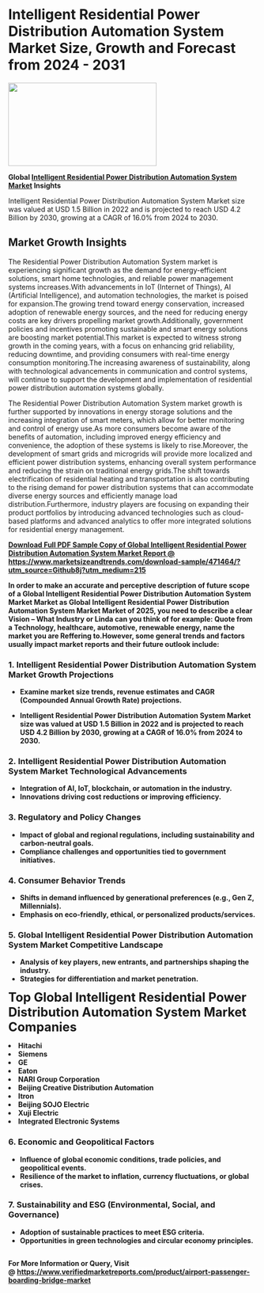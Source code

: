 <H1>Intelligent Residential Power Distribution Automation System Market Size, Growth and Forecast from 2024 - 2031</H1><img class="aligncenter size-medium wp-image-584254" src="https://thirdeyenews.in/wp-content/uploads/2024/09/Global-Market-Research-300x168.jpeg" alt="" width="300" height="168" /><p><strong>Global&nbsp;<a href="https://www.marketsizeandtrends.com/download-sample/471464/?utm_source=Github8j?utm_medium=215">Intelligent Residential Power Distribution Automation System Market</a> Insights</strong></p><p>Intelligent Residential Power Distribution Automation System Market size was valued at USD 1.5 Billion in 2022 and is projected to reach USD 4.2 Billion by 2030, growing at a CAGR of 16.0% from 2024 to 2030.</p><p><h2>Market Growth Insights</h2> <p>The Residential Power Distribution Automation System market is experiencing significant growth as the demand for energy-efficient solutions, smart home technologies, and reliable power management systems increases.With advancements in IoT (Internet of Things), AI (Artificial Intelligence), and automation technologies, the market is poised for expansion.The growing trend toward energy conservation, increased adoption of renewable energy sources, and the need for reducing energy costs are key drivers propelling market growth.Additionally, government policies and incentives promoting sustainable and smart energy solutions are boosting market potential.This market is expected to witness strong growth in the coming years, with a focus on enhancing grid reliability, reducing downtime, and providing consumers with real-time energy consumption monitoring.The increasing awareness of sustainability, along with technological advancements in communication and control systems, will continue to support the development and implementation of residential power distribution automation systems globally.</p> <p><strong><a href="#"></a></strong></p> <p>The Residential Power Distribution Automation System market growth is further supported by innovations in energy storage solutions and the increasing integration of smart meters, which allow for better monitoring and control of energy use.As more consumers become aware of the benefits of automation, including improved energy efficiency and convenience, the adoption of these systems is likely to rise.Moreover, the development of smart grids and microgrids will provide more localized and efficient power distribution systems, enhancing overall system performance and reducing the strain on traditional energy grids.The shift towards electrification of residential heating and transportation is also contributing to the rising demand for power distribution systems that can accommodate diverse energy sources and efficiently manage load distribution.Furthermore, industry players are focusing on expanding their product portfolios by introducing advanced technologies such as cloud-based platforms and advanced analytics to offer more integrated solutions for residential energy management.</p> <p><strong><a href="#"></p><p><span class=""><strong>Download Full PDF Sample Copy of Global Intelligent Residential Power Distribution Automation System Market Report</strong> @ <a href="https://www.marketsizeandtrends.com/download-sample/471464/?utm_source=Github8j?utm_medium=215" target="_blank">https://www.marketsizeandtrends.com/download-sample/471464/?utm_source=Github8j?utm_medium=215</a></span></p><p>In order to make an accurate and perceptive description of future scope of a Global&nbsp;Intelligent Residential Power Distribution Automation System Market Market as Global&nbsp;Intelligent Residential Power Distribution Automation System Market Market of 2025, you need to describe a clear Vision &ndash; What Industry or Linda can you think of for example: Quote from a Technology, healthcare, automotive, renewable energy, name the market you are Reffering to.However, some general trends and factors usually impact market reports and their future outlook include:</p><h3>1.&nbsp;<strong>Intelligent Residential Power Distribution Automation System Market Growth Projections</strong></h3><ul><li>Examine market size trends, revenue estimates and CAGR (Compounded Annual Growth Rate) projections.</li><li><p>Intelligent Residential Power Distribution Automation System Market size was valued at USD 1.5 Billion in 2022 and is projected to reach USD 4.2 Billion by 2030, growing at a CAGR of 16.0% from 2024 to 2030.</p></li></ul><h3>2.&nbsp;<strong>Intelligent Residential Power Distribution Automation System Market Technological Advancements</strong></h3><ul><li>Integration of AI, IoT, blockchain, or automation in the industry.</li><li>Innovations driving cost reductions or improving efficiency.</li></ul><h3>3.&nbsp;<strong>Regulatory and Policy Changes</strong></h3><ul><li>Impact of global and regional regulations, including sustainability and carbon-neutral goals.</li><li>Compliance challenges and opportunities tied to government initiatives.</li></ul><h3>4.&nbsp;<strong>Consumer Behavior Trends</strong></h3><ul><li>Shifts in demand influenced by generational preferences (e.g., Gen Z, Millennials).</li><li>Emphasis on eco-friendly, ethical, or personalized products/services.</li></ul><h3>5.&nbsp;<strong>Global Intelligent Residential Power Distribution Automation System Market Competitive Landscape</strong></h3><ul><li>Analysis of key players, new entrants, and partnerships shaping the industry.</li><li>Strategies for differentiation and market penetration.</li></ul><p data-pm-slice="1 1 []"><span style="color: inherit; font-family: inherit; font-size: 25px;">Top Global Intelligent Residential Power Distribution Automation System Market Companies</span></p><div class="" data-test-id=""><p><li>Hitachi</li><li> Siemens</li><li> GE</li><li> Eaton</li><li> NARI Group Corporation</li><li> Beijing Creative Distribution Automation</li><li> Itron</li><li> Beijing SOJO Electric</li><li> Xuji Electric</li><li> Integrated Electronic Systems</li></p></div><h3>6.&nbsp;<strong>Economic and Geopolitical Factors</strong></h3><ul><li>Influence of global economic conditions, trade policies, and geopolitical events.</li><li>Resilience of the market to inflation, currency fluctuations, or global crises.</li></ul><h3>7.&nbsp;<strong>Sustainability and ESG (Environmental, Social, and Governance)</strong></h3><ul><li>Adoption of sustainable practices to meet ESG criteria.</li><li>Opportunities in green technologies and circular economy principles.</li></ul><h2><strong style="font-size: 14px;">For More Information or Query, Visit @&nbsp;</strong><a style="background-color: #ffffff; font-size: 14px;" href="https://www.marketsizeandtrends.com/report/intelligent-residential-power-distribution-automation-system-market/" target="_blank">https://www.verifiedmarketreports.com/product/airport-passenger-boarding-bridge-market</a></h2>